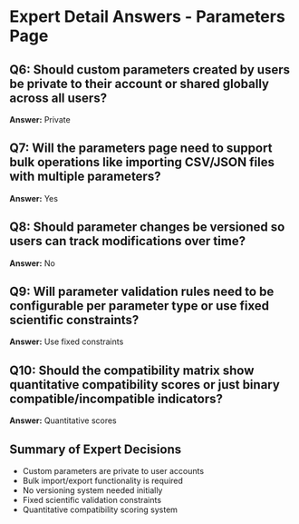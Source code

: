 # Expert Detail Answers - Parameters Page

## Q6: Should custom parameters created by users be private to their account or shared globally across all users?

**Answer:** Private

## Q7: Will the parameters page need to support bulk operations like importing CSV/JSON files with multiple parameters?

**Answer:** Yes

## Q8: Should parameter changes be versioned so users can track modifications over time?

**Answer:** No

## Q9: Will parameter validation rules need to be configurable per parameter type or use fixed scientific constraints?

**Answer:** Use fixed constraints

## Q10: Should the compatibility matrix show quantitative compatibility scores or just binary compatible/incompatible indicators?

**Answer:** Quantitative scores

## Summary of Expert Decisions

- Custom parameters are private to user accounts
- Bulk import/export functionality is required
- No versioning system needed initially
- Fixed scientific validation constraints
- Quantitative compatibility scoring system
